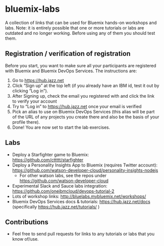 # bluemix-labs
A collection of links that can be used for Bluemix hands-on workshops and labs. Note: it is entirely possible that one or more tutorials or labs are outdated and no longer working. Before using any of them you should test them.

## Registration / verification of registration
Before you start, you want to make sure all your participants are registered with Bluemix and Bluemix DevOps Services. The instructions are:
1. Go to https://hub.jazz.net
2. Click “Sign up” at the top left (if you already have an IBM id, test it out by clicking “Log in”).
3. After Signing up, check the email you registered with and click the link to verify your account
4. Try to “Log in” to https://hub.jazz.net once your email is verified
5. Pick an alias to use on Bluemix DevOps Services (this alias will be part of the  URL of any projects you create there and also be the basis of your profile there).
6. Done! You are now set to start the lab exercises.


## Labs

- Deploy a Starfighter game to Bluemix: https://github.com/cttttt/starfighter
- Deploy a Personality Insights App to Bluemix (requires Twitter account): https://github.com/watson-developer-cloud/personality-insights-nodejs
  - For other watson labs, see the repos under https://github.com/watson-developer-cloud
- Experimental Slack and Sauce labs integration: https://github.com/oneibmcloud/devops-tutorial-2
- Lots of workshop links: http://bluelabs.mybluemix.net/workshops/ 
- Bluemix DevOps Services docs & tutorials: https://hub.jazz.net/docs (specifically https://hub.jazz.net/tutorials/ )


## Contributions
- Feel free to send pull requests for links to any tutorials or labs that you know of/use.
